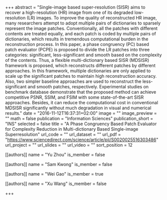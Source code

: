 +++
abstract = "Single-image based super-resolution (SISR) aims to recover a high-resolution (HR) image from one of its degraded low-resolution (LR) images. To improve the quality of reconstructed HR image, many researchers attempt to adopt multiple pairs of dictionaries to sparsely represent the image patches. Conventionally, all the patches with different contents are treated equally, and each patch is coded by multiple pairs of dictionaries, which results in tremendous computational burden in the reconstruction process. In this paper, a phase congruency (PC) based patch evaluator (PCPE) is proposed to divide the LR patches into three categories: significant, less-significant and smooth based on the complexity of the contents. Thus, a flexible multi-dictionary based SISR (MDSISR) framework is proposed, which reconstructs different patches by different approaches. In this framework, multiple dictionaries are only applied to scale up the significant patches to maintain high reconstruction accuracy. Also, two simpler baseline approaches are used to reconstruct the less-significant and smooth patches, respectively. Experimental studies on benchmark database demonstrate that the proposed method can achieve competitive PSNR, SSIM, and FSIM with some state-of-the-art SISR approaches. Besides, it can reduce the computational cost in conventional MDSISR significantly without much degradation in visual and numerical results."
date = "2016-11-12T16:37:31+02:00"
image = ""
image_preview = ""
math = false
publication = "Information Sciences"
publication_short = "INS"
selected = false
title = "A Phase Congruency Based Patch Evaluator for Complexity Reduction in Multi-dictionary Based Single-image Superresolution"
url_code = ""
url_dataset = ""
url_pdf = "https://www.sciencedirect.com/science/article/pii/S0020025516303486"
url_project = ""
url_slides = ""
url_video = ""
sort_position = 12



[[authors]]
    name = "Yu Zhou"
    is_member = false

[[authors]]
    name = "Sam Kwong"
    is_member = false

[[authors]]
    name = "Wei Gao"
    is_member = true

[[authors]]
    name = "Xu Wang"
    is_member = false

+++



